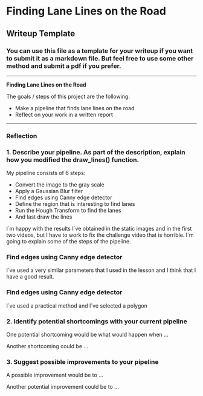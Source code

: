 # **Finding Lane Lines on the Road** 

## Writeup Template

### You can use this file as a template for your writeup if you want to submit it as a markdown file. But feel free to use some other method and submit a pdf if you prefer.

---

**Finding Lane Lines on the Road**

The goals / steps of this project are the following:
* Make a pipeline that finds lane lines on the road
* Reflect on your work in a written report


[//]: # (Image References)

[image1]: ./examples/grayscale.jpg "Grayscale"
[image2]: ./test_images/solidWhiteCurve.jpg "Sample 1"
[image3]: ./test_images_ouput/solidWhiteCurve.jpg "Sample 1 with Lines"


---

### Reflection

### 1. Describe your pipeline. As part of the description, explain how you modified the draw_lines() function.

My pipeline consists of 6 steps:

* Convert the image to the gray scale
* Apply a Gaussian Blur filter
* Find edges using Canny edge detector
* Define the region that is interesting to find lanes
* Run the Hough Transform to find the lanes
* And last draw the lines

I´m happy with the results I´ve obtained in the static images and in the first two videos, but I have to work to fix the challenge video that is horrible. I´m going to explain some of the steps of the pipeline.

### Find edges using Canny edge detector

I´ve used a very similar parameters that I used in the lesson and I think that I have a good result.

### Find edges using Canny edge detector

I´ve used a practical method and I´ve selected a polygon 




### 2. Identify potential shortcomings with your current pipeline


One potential shortcoming would be what would happen when ... 

Another shortcoming could be ...


### 3. Suggest possible improvements to your pipeline

A possible improvement would be to ...

Another potential improvement could be to ...
